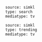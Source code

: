 ```zoro
source: simkl
type: search 
mediatype: tv
```
```zoro
source: simkl
type: trending
mediatype: tv
```